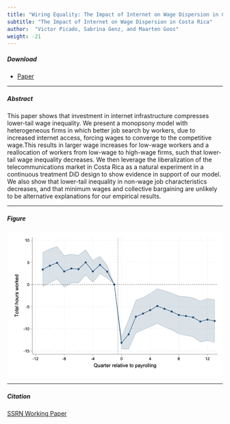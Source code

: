 ```yaml
---
title: "Wiring Equality: The Impact of Internet on Wage Dispersion in Costa Rica"
subtitle: "The Impact of Internet on Wage Dispersion in Costa Rica"
author:  "Victor Picado, Sabrina Genz, and Maarten Goos"
weight: -21
---
```


##### Download

+ [Paper](/21.pdf)

---

##### Abstract

This paper shows that investment in internet infrastructure compresses lower-tail wage inequality. We present a monopsony model with heterogeneous firms in which better job search by workers, due to increased internet access, forcing wages to converge to the competitive wage.This results in larger wage increases for low-wage workers and a reallocation of workers from low-wage to high-wage firms, such that lower-tail wage inequality decreases. We then leverage the liberalization of the telecommunications market in Costa Rica as a natural experiment in a continuous treatment DiD design to show evidence in support of our model. We also show that lower-tail inequality in non-wage job characteristics decreases, and that minimum wages and collective bargaining are unlikely to be alternative explanations for our empirical results.

---

##### Figure  

![image](/21-figure.png#center)

---

##### Citation

[SSRN Working Paper]()






